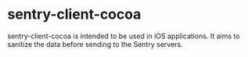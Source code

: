 # sentry-client-cocoa
sentry-client-cocoa is intended to be used in iOS applications. It aims to sanitize the data before sending to the Sentry servers.
